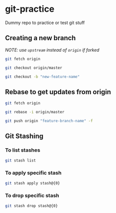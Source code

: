 # git-practice
Dummy repo to practice or test git stuff


## Creating a new branch

_NOTE: use `upstream` instead of `origin` if forked_ 

```bash
git fetch origin

git checkout origin/master

git checkout -b "new-feature-name"
```

## Rebase to get updates from origin

```bash
git fetch origin

git rebase -i origin/master

git push origin "feature-branch-name" -f

```

## Git Stashing

### To list stashes
```bash
git stash list
```

### To apply specific stash
```bash
git stash apply stash@{0}
```

### To drop specific stash
```bash
git stash drop stash@{0}
```

